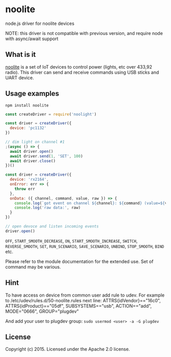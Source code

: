 # noolite
node.js driver for noolite devices

NOTE: this driver is not compatible with previous version, and require node with async/await support

## What is it

[noolite](http://www.noo.com.by/) is a set of IoT devices to control power (lights, etc over 433,92 radio). This driver can send and receive commands using USB sticks and UART device.

## Usage examples

    npm install noolite

```javascript
const createDriver = require('noolight')

const driver = createDriver({
  device: 'pc1132'
})

// dim light on channel #1
;(async () => {
  await driver.open()
  await driver.send(1, 'SET', 100)
  await driver.close()
})()
```

```javascript
const driver = createDriver({
  device: 'rx2164',
  onError: err => {
    throw err
  },
  onData: ({ channel, command, value, raw }) => {
    console.log(`got event on channel ${channel}: ${command} (value=${value})`)
    console.log('raw data:', raw)
  }
})

// open devoce and listen incoming events
driver.open()
```


`OFF`, `START_SMOOTH_DECREASE`, `ON`, `START_SMOOTH_INCREASE`, `SWITCH`, `REVERSE_SMOOTH`, `SET`, `RUN_SCENARIO`, `SAVE_SCENARIO`, `UNBIND`, `STOP_SMOOTH`, `BIND` etc.

Please refer to the module documentation for the extended use. Set of command may be various.

## Hint
To have access on device from common user add rule to udev. For example to /etc/udev/rules.d/50-noolite.rules next line:
ATTRS{idVendor}=="16c0", ATTRS{idProduct}=="05df", SUBSYSTEMS=="usb", ACTION=="add", MODE="0666", GROUP="plugdev"

And add your user to plugdev group:
`sudo usermod <user> -a -G plugdev`


## License

Copyright (c) 2015. Licensed under the Apache 2.0 license.
